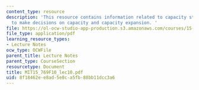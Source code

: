 ```yaml
---
content_type: resource
description: 'This resource contains information related to capacity strategy: how
  to make decisions on capacity and capacity expansion. '
file: https://ol-ocw-studio-app-production.s3.amazonaws.com/courses/15-769-operations-strategy-fall-2010/8f18462ee8ad5e8ca5fb88bb11dcc3a6_MIT15_769F10_lec10.pdf
file_type: application/pdf
learning_resource_types:
- Lecture Notes
ocw_type: OCWFile
parent_title: Lecture Notes
parent_type: CourseSection
resourcetype: Document
title: MIT15_769F10_lec10.pdf
uid: 8f18462e-e8ad-5e8c-a5fb-88bb11dcc3a6
---
```

